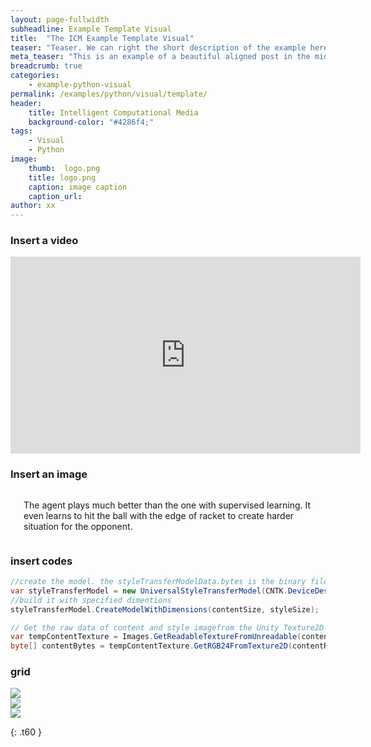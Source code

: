 ```yaml
---
layout: page-fullwidth
subheadline: Example Template Visual
title:  "The ICM Example Template Visual"
teaser: "Teaser. We can right the short description of the example here. It is shown below the title in the post and in the short description of the list of posts page."
meta_teaser: "This is an example of a beautiful aligned post in the middle. There is no sidebar to distract the reader. The difference to the Page-Template is, that you find meta-information at the bottom of the post."
breadcrumb: true
categories:
    - example-python-visual
permalink: /examples/python/visual/template/
header:
    title: Intelligent Computational Media
    background-color: "#4286f4;"
tags:
    - Visual
    - Python
image:
    thumb:  logo.png
    title: logo.png
    caption: image caption
    caption_url: 
author: xx
---
```


### Insert a video
<div class="row text-center">
<iframe width="560" height="315" src="https://www.youtube.com/embed/0IV3TfTuNBM" frameborder="0" allow="autoplay; encrypted-media" allowfullscreen></iframe>
</div><!-- /.row -->

### Insert an image
<div class="row text-center">
	<div class="medium-8 columns t30">
       <img src="{{ site.urlimg }}unity-examples/pongRL-after-training.gif" alt="">
	   <p>The agent plays much better than the one with supervised learning. It even learns to hit the ball with the edge of racket to create harder situation for the opponent.</p>
    </div><!-- /.medium-8.columns -->
</div><!-- /.row -->

### insert codes
```csharp
//create the model. the styleTransferModelData.bytes is the binary files provided that contains all needed pretrained data of the network.
var styleTransferModel = new UniversalStyleTransferModel(CNTK.DeviceDescriptor.GPUDevice(0), styleTransferModelData.bytes);
//build it with specified dimentions
styleTransferModel.CreateModelWithDimensions(contentSize, styleSize);

// Get the raw data of content and style imagefrom the Unity Texture2D object using helper functions.
var tempContentTexture = Images.GetReadableTextureFromUnreadable(contentTexture);
byte[] contentBytes = tempContentTexture.GetRGB24FromTexture2D(contentResize);
```

### grid
<div class="row">
  <div class="small-4 columns">
      <img src="http://placehold.it/303x170/6b6351/e1dcd7&amp;text=Width+303+Pixel">
  </div>
  <div class="small-4 columns">
      <img src="http://placehold.it/303x170/e05a10/e1e75e&amp;text=Width+303+Pixel">
  </div>
  <div class="small-4 columns">
      <img src="http://placehold.it/303x170/fabb00/771e1e&amp;text=Width+303+Pixel">
  </div>
</div>

{: .t60 }
<!--
<div id="bottom" class="row t30">
    <div class="small-12 columns">
       {% include next-previous-post-in-category %}
    </div>
</div>
-->

